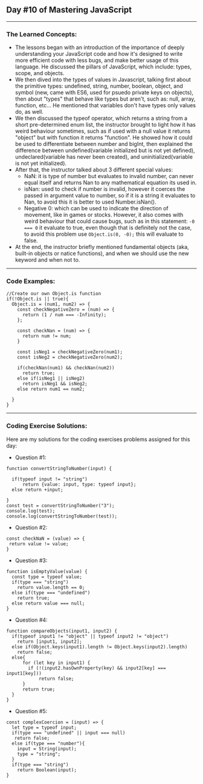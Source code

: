 ## Day #10 of Mastering JavaScript
---

  ### The Learned Concepts:
  - The lessons began with an introduction of the importance of deeply understanding your JavaScript code and how it's designed to write more efficient code with less bugs, and make better usage of this language. He discussed the pillars of JavaScript, which include: types, scope, and objects.
  - We then dived into the types of values in Javascript, talking first about the primitive types: undefined, string, number, boolean, object, and symbol (new, came with ES6, used for psuedo private keys on objects), then about "types" that behave like types but aren't, such as: null, array, function, etc... He mentioned that variables don't have types only values do, as well.
  - We then discussed the typeof operator, which returns a string from a short pre-determined enum list, the instructor brought to light how it has weird behaviour sometimes, such as if used with a null value it returns "object" but with function it returns "function". He showed how it could be used to differentiate between number and bigInt, then explained the difference between undefined(variable initialized but is not yet defined), undeclared(variable has never been created), and uninitialized(variable is not yet initialized).
  - After that, the instructor talked about 3 different special values:
     - NaN: it is type of number but evaluates to invalid number, can never equal itself and returns Nan to any mathematical equation its used in.
     - isNan: used to check if number is invalid, however it coerces the passed in argument value to number, so if it is a string it evaluates to Nan, to avoid this it is better to used Number.isNan().
     - Negative 0: which can be used to indicate the direction of movement, like in games or stocks. However, it also comes with weird behaviour that could cause bugs, such as in this statement: `-0 === 0` it evaluate to true, even though that is definitely not the case, to avoid this problem use `Object.is(0, -0);` this will evaluate to false.
  - At the end, the instructor briefly mentioned fundamental objects (aka, built-in objects or natice functions), and when we should use the new keyword and when not to.
 
  ---
 ### Code Examples: 

```
//Create our own Object.is function
if(!Object.is || true){
  Object.is = (num1, num2) => {
    const checkNegativeZero = (num) => {
      return (1 / num === -Infinity);
    };

    const checkNan = (num) => {
      return num != num;
    }
    
    const isNeg1 = checkNegativeZero(num1);
    const isNeg2 = checkNegativeZero(num2);

    if(checkNan(num1) && checkNan(num2))
      return true;
    else if(isNeg1 || isNeg2)
      return isNeg1 && isNeg2;
    else return num1 == num2;
    
  }
}
```

---
 ### Coding Exercise Solutions:
 Here are my solutions for the coding exercises problems assigned for this day:

- Question #1:
```
function convertStringToNumber(input) {
  
  if(typeof input != "string")
      return {value: input, type: typeof input};
  else return +input;

}
const test = convertStringToNumber("3");
console.log(test);
console.log(convertStringToNumber(test));
```
- Question #2:
```
const checkNaN = (value) => {
 return value != value;
}
```
- Question #3:
```
function isEmptyValue(value) {
  const type = typeof value;
  if(type === "string")
    return value.length == 0;
  else if(type === "undefined")
    return true;
  else return value === null; 
}
```
- Question #4:
```
function compareObjects(input1, input2) {
  if(typeof input1 != "object" || typeof input2 != "object")
    return [input1, input2];
  else if(Object.keys(input1).length != Object.keys(input2).length) 
    return false;
  else{
      for (let key in input1) {
        if (!(input2.hasOwnProperty(key) && input2[key] === input1[key]))
            return false;
      }
      return true;
  }
}
```
- Question #5:
```
const complexCoercion = (input) => {
  let type = typeof input;
  if(type === "undefined" || input === null)
   return false;
  else if(type === "number"){
    input = String(input);
    type = "string";
  }
  if(type === "string")
    return Boolean(input);
}
```
 
